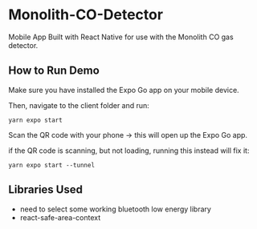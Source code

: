 # Monolith-CO-Detector
 Mobile App Built with React Native for use with the Monolith CO gas detector.

## How to Run Demo
Make sure you have installed the Expo Go app on your mobile device.

Then, navigate to the client folder and run:
```
yarn expo start
```

Scan the QR code with your phone -> this will open up the Expo Go app.

if the QR code is scanning, but not loading, running this instead will fix it:
```
yarn expo start --tunnel
```

## Libraries Used
- need to select some working bluetooth low energy library
- react-safe-area-context